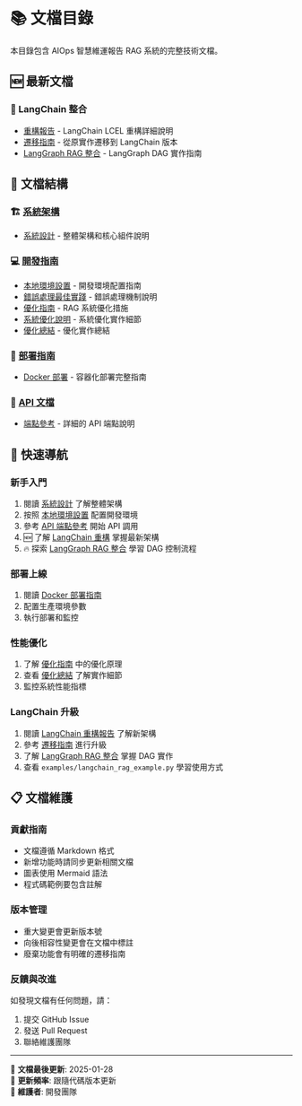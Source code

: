 # 📚 文檔目錄

本目錄包含 AIOps 智慧維運報告 RAG 系統的完整技術文檔。

## 🆕 最新文檔

### 🔗 LangChain 整合
- [重構報告](./langchain_refactoring_report.md) - LangChain LCEL 重構詳細說明
- [遷移指南](./langchain_migration_guide.md) - 從原實作遷移到 LangChain 版本
- [LangGraph RAG 整合](./README_LANGGRAPH_INTEGRATION.md) - LangGraph DAG 實作指南

## 📁 文檔結構

### 🏗️ [系統架構](./architecture/)
- [系統設計](./architecture/system-design.md) - 整體架構和核心組件說明

### 💻 [開發指南](./development/)
- [本地環境設置](./development/local-setup.md) - 開發環境配置指南
- [錯誤處理最佳實踐](./development/error-handling.md) - 錯誤處理機制說明
- [優化指南](./development/optimization-guide.md) - RAG 系統優化措施
- [系統優化說明](./development/optimizations.md) - 系統優化實作細節
- [優化總結](./development/OPTIMIZATION_SUMMARY.md) - 優化實作總結

### 🚀 [部署指南](./deployment/)
- [Docker 部署](./deployment/docker-guide.md) - 容器化部署完整指南

### 📡 [API 文檔](./api/)
- [端點參考](./api/endpoints.md) - 詳細的 API 端點說明

## 🔗 快速導航

### 新手入門
1. 閱讀 [系統設計](./architecture/system-design.md) 了解整體架構
2. 按照 [本地環境設置](./development/local-setup.md) 配置開發環境
3. 參考 [API 端點參考](./api/endpoints.md) 開始 API 調用
4. 🆕 了解 [LangChain 重構](./langchain_refactoring_report.md) 掌握最新架構
5. 🔥 探索 [LangGraph RAG 整合](./README_LANGGRAPH_INTEGRATION.md) 學習 DAG 控制流程

### 部署上線
1. 閱讀 [Docker 部署指南](./deployment/docker-guide.md)
2. 配置生產環境參數
3. 執行部署和監控

### 性能優化
1. 了解 [優化指南](./development/optimization-guide.md) 中的優化原理
2. 查看 [優化總結](./development/OPTIMIZATION_SUMMARY.md) 了解實作細節
3. 監控系統性能指標

### LangChain 升級
1. 閱讀 [LangChain 重構報告](./langchain_refactoring_report.md) 了解新架構
2. 參考 [遷移指南](./langchain_migration_guide.md) 進行升級
3. 了解 [LangGraph RAG 整合](./README_LANGGRAPH_INTEGRATION.md) 掌握 DAG 實作
4. 查看 `examples/langchain_rag_example.py` 學習使用方式

## 📋 文檔維護

### 貢獻指南
- 文檔遵循 Markdown 格式
- 新增功能時請同步更新相關文檔
- 圖表使用 Mermaid 語法
- 程式碼範例要包含註解

### 版本管理
- 重大變更會更新版本號
- 向後相容性變更會在文檔中標註
- 廢棄功能會有明確的遷移指南

### 反饋與改進
如發現文檔有任何問題，請：
1. 提交 GitHub Issue
2. 發送 Pull Request
3. 聯絡維護團隊

---

📝 **文檔最後更新**: 2025-01-28  
🔄 **更新頻率**: 跟隨代碼版本更新  
👥 **維護者**: 開發團隊